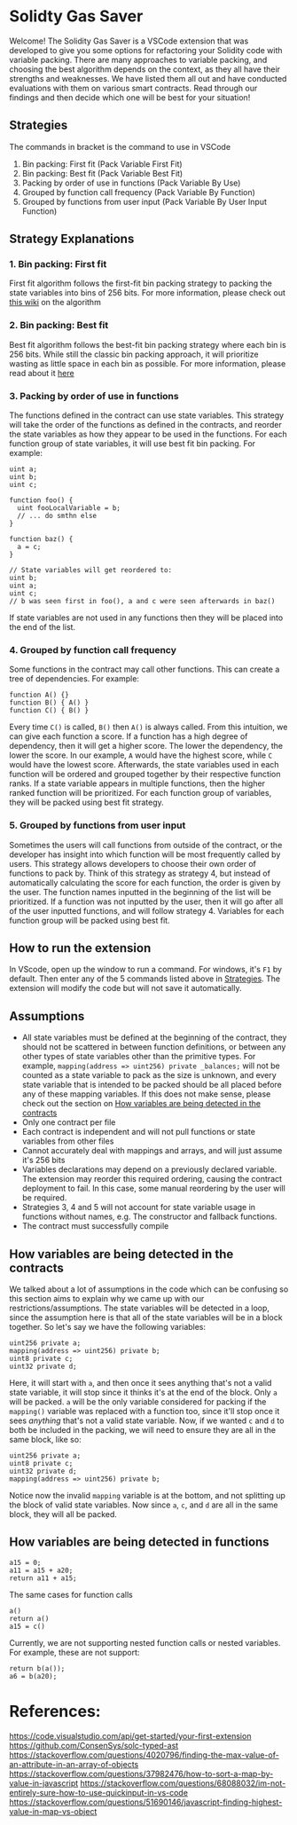 # Solidty Gas Saver

Welcome! The Solidity Gas Saver is a VSCode extension that was developed to give you some options for refactoring your Solidity code with variable packing. There are many approaches to variable packing, and choosing the best algorithm depends on the context, as they all have their strengths and weaknesses. We have listed them all out and have conducted evaluations with them on various smart contracts. Read through our findings and then decide which one will be best for your situation!

## Strategies
The commands in bracket is the command to use in VSCode

1. Bin packing: First fit (Pack Variable First Fit)
2. Bin packing: Best fit (Pack Variable Best Fit)
3. Packing by order of use in functions (Pack Variable By Use)
4. Grouped by function call frequency (Pack Variable By Function)
5. Grouped by functions from user input (Pack Variable By User Input Function)

## Strategy Explanations

### 1. Bin packing: First fit
First fit algorithm follows the first-fit bin packing strategy to packing the state variables into bins of 256 bits. For more information, please check out [this wiki](https://en.wikipedia.org/wiki/First-fit_bin_packing#:~:text=First%2Dfit%20(FF)%20is,is%20at%20most%20the%20capacity.) on the algorithm

### 2. Bin packing: Best fit
Best fit algorithm follows the best-fit bin packing strategy where each bin is 256 bits. While still the classic bin packing approach, it will prioritize wasting as little space in each bin as possible. For more information, please read about it [here](https://en.wikipedia.org/wiki/Best-fit_bin_packing#:~:text=Best%2Dfit%20is%20an%20online,is%20at%20most%20the%20capacity.)

### 3. Packing by order of use in functions
The functions defined in the contract can use state variables. This strategy will take the order of the functions as defined in the contracts, and reorder the state variables as how they appear to be used in the functions. For each function group of state variables, it will use best fit bin packing. For example:
```
uint a;
uint b;
uint c;

function foo() {
  uint fooLocalVariable = b;
  // ... do smthn else
}

function baz() {
  a = c;
}

// State variables will get reordered to:
uint b;
uint a;
uint c;
// b was seen first in foo(), a and c were seen afterwards in baz()
```

If state variables are not used in any functions then they will be placed into the end of the list.

### 4. Grouped by function call frequency
Some functions in the contract may call other functions. This can create a tree of dependencies. For example:
```
function A() {}
function B() { A() }
function C() { B() }
```
Every time `C()` is called, `B()` then `A()` is always called. From this intuition, we can give each function a score. If a function has a high degree of dependency, then it will get a higher score. The lower the dependency, the lower the score. In our example, `A` would have the highest score, while `C` would have the lowest score. Afterwards, the state variables used in each function will be ordered and grouped together by their respective function ranks. If a state variable appears in multiple functions, then the higher ranked function will be prioritized. For each function group of variables, they will be packed using best fit strategy.

### 5. Grouped by functions from user input
Sometimes the users will call functions from outside of the contract, or the developer has insight into which function will be most frequently called by users. This strategy allows developers to choose their own order of functions to pack by. Think of this strategy as strategy 4, but instead of automatically calculating the score for each function, the order is given by the user. The function names inputted in the beginning of the list will be prioritized. If a function was not inputted by the user, then it will go after all of the user inputted functions, and will follow strategy 4. Variables for each function group will be packed using best fit.

## How to run the extension
In VScode, open up the window to run a command. For windows, it's `F1` by default. Then enter any of the 5 commands listed above in [Strategies](#strategies). The extension will modify the code but will not save it automatically.

## Assumptions

- All state variables must be defined at the beginning of the contract, they should not be scattered in between function definitions, or between any other types of state variables other than the primitive types. For example, `mapping(address => uint256) private _balances;` will not be counted as a state variable to pack as the size is unknown, and every state variable that is intended to be packed should be all placed before any of these mapping variables. If this does not make sense, please check out the section on [How variables are being detected in the contracts](#how-variables-are-being-detected-in-the-contracts)
- Only one contract per file
- Each contract is independent and will not pull functions or state variables from other files
- Cannot accurately deal with mappings and arrays, and will just assume it's 256 bits
- Variables declarations may depend on a previously declared variable. The extension may reorder this required ordering, causing the contract deployment to fail. In this case, some manual reordering by the user will be required.  
- Strategies 3, 4 and 5 will not account for state variable usage in functions without names, e.g. The constructor and fallback functions.
- The contract must successfully compile

## How variables are being detected in the contracts
We talked about a lot of assumptions in the code which can be confusing so this section aims to explain why we came up with our restrictions/assumptions. The state variables will be detected in a loop, since the assumption here is that all of the state variables will be in a block together. So let's say we have the following variables:
```
uint256 private a;
mapping(address => uint256) private b;
uint8 private c;
uint32 private d;
```

Here, it will start with `a`, and then once it sees anything that's not a valid state variable, it will stop since it thinks it's at the end of the block. Only `a` will be packed. `a` will be the only variable considered for packing if the `mapping()` variable was replaced with a function too, since it'll stop once it sees *anything* that's not a valid state variable. Now, if we wanted `c` and `d` to both be included in the packing, we will need to ensure they are all in the same block, like so:
```
uint256 private a;
uint8 private c;
uint32 private d;
mapping(address => uint256) private b;
```

Notice now the invalid `mapping` variable is at the bottom, and not splitting up the block of valid state variables. Now since `a`, `c`, and `d` are all in the same block, they will all be packed.

## How variables are being detected in functions
```
a15 = 0;
a11 = a15 + a20;
return a11 + a15;
```

The same cases for function calls
```
a()
return a()
a15 = c()
```

Currently, we are not supporting nested function calls or nested variables. For example, these are not support:
```
return b(a());
a6 = b(a20);
```

# References:
https://code.visualstudio.com/api/get-started/your-first-extension
https://github.com/ConsenSys/solc-typed-ast
https://stackoverflow.com/questions/4020796/finding-the-max-value-of-an-attribute-in-an-array-of-objects
https://stackoverflow.com/questions/37982476/how-to-sort-a-map-by-value-in-javascript
https://stackoverflow.com/questions/68088032/im-not-entirely-sure-how-to-use-quickinput-in-vs-code
https://stackoverflow.com/questions/51690146/javascript-finding-highest-value-in-map-vs-object
